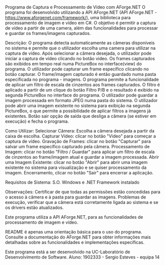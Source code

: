 
Programa de Captura e Processamento de Vídeo com AForge.NET
O programa foi desenvolvido utilizando a API AForge.NET (API AForge.NET - https://www.aforgenet.com/framework/), uma biblioteca para processamento de imagem e vídeo em C#. 
O objetivo é permitir a captura de vídeo a partir de uma camera, além das funcionalidades para processar e guardar os frames/imagens capturados.

Descrição:
O programa detecta automaticamente as câmeras disponíveis no sistema e permite que o utilizador escolha uma camera para utilizar na captura de vídeo.
Após selecionar a câmera desejada, o utilizador pode iniciar a captura de vídeo clicando no botão video. 
Os frames capturados são exibidos em tempo real numa PictureBox no interface(view) do programa.
O utilizador pode capturar um frame específico clicando no botão capturar.
O frame/imagem capturado é então guardado numa pasta especificada no programa - imagens.
O programa permite a funcionalidade de aplicar um filtro de escala de cinzentos aos frames capturados.
O filtro é aplicado a partir de um clique do botão Filtro P/B e o resultado é exibido na segunda PictureBox no interface do programa.
O utilizador pode guardar a imagem processada em formato JPEG numa pasta do sistema.
O utilizador pode abrir uma imagem existente no sistema para exibição na segunda PictureBox, o que permite a possibilidade de aplicar filtros a imagens já existentes. 
Botão sair opção de saída que desliga a câmera (se estiver em execução) e fecha o programa.

Como Utilizar:
Selecionar Câmera: Escolha a câmera desejada a partir da caixa de escolha.
Capturar Vídeo: clicar no botão "Video" para começar a captura de vídeo.
Gravação de Frames: clicar no botão "Capturar" para salvar um frame específico capturado pela câmera.
Processamento de Imagem: clicar no botão "Filtro / Guardar" para aplicar um filtro de escala de cinzentos ao frame/imagem atual e guardar a imagem processada.
Abrir uma Imagem Existente: clicar no botão "Abrir" para abrir uma imagem existente no sistema para visualização e se quiser processamento da imagem.
Encerramento, clicar no botão "Sair" para encerrar a aplicação.

Requisitos de Sistema:
S.O. Windows e .NET Framework instalado

Observações:
Certificar de que todas as permissões estão concedidas para o acesso à câmera e à pasta para guardar as imagens.
Problemas de execução, verificar que a câmera está corretamente ligada ao sistema e se os drivers estão atualizados.

Este programa utiliza a API AForge.NET, para as funcionalidades de processamento de imagem e vídeo.

README é apenas uma orientação básica para o uso do programa. Consulte a documentação do AForge.NET para obter informações mais detalhadas sobre as funcionalidades e implementações específicas.

Este programa está a ser desenvolvido na UC-Laboratório de Desenvolvimento de Software.
Aluno: 1902333 - Sergio Esteves - equipa 14

